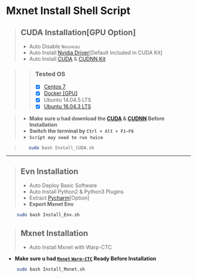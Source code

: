 # Mxnet Install Shell Script

> ## CUDA Installation[GPU Option]
> * Auto Disable `Nouveau`
> * Auto Install [Nvidia Driver](http://www.nvidia.com/drivers)[Default Included in CUDA Kit]
> * Auto Install [CUDA](http://docs.nvidia.com/cuda/cuda-installation-guide-linux/) & [CUDNN Kit](https://developer.nvidia.com/cudnn)

> > ### Tested OS
> > - [x] [Centos 7](https://www.centos.org/download/)
> > - [x] [Docker [GPU]](https://github.com/NVIDIA/nvidia-docker)
> > - [x] Ubuntu 14.04.5 LTS
> > - [x] [Ubuntu 16.04.3 LTS](https://www.ubuntu.com/download/desktop)

> * **Make sure u had download the [CUDA](https://developer.nvidia.com/cuda-toolkit-archive) &amp; [CUDNN](https://developer.nvidia.com/rdp/cudnn-download) Before Installation**  
> * **Switch the terminal by `Ctrl + Alt + F1~F6`**
> * **`Script may need to run twice`**

> ```bash
>    sudo bash Install_CUDA.sh
> ```

----

> ## Evn Installation
> * Auto Deploy Basic Software
> * Auto Install Python2 & Python3 Plugins
> * Extract [Pycharm](https://www.jetbrains.com/pycharm/)[Option]
> * **Export Mxnet Env**

```bash
    sudo bash Install_Env.sh
```

> ## Mxnet Installation
> * Auto Install Mxnet with Warp-CTC

* **Make sure u had [`Mxnet` `Warp-CTC`](https://github.com/alues/Mxnet_Install_Script/blob/master/Mxnet/Readme.md) Ready Before Installation**

```bash
    sudo bash Install_Mxnet.sh
```
